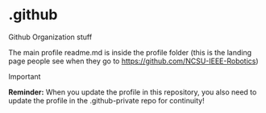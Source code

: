 # .github
Github Organization stuff

The main profile readme.md is inside the profile folder (this is the landing page people see when they go to https://github.com/NCSU-IEEE-Robotics)
> [!IMPORTANT]
> **Reminder:** When you update the profile in this repository, you also need to update the profile in the .github-private repo for continuity!
